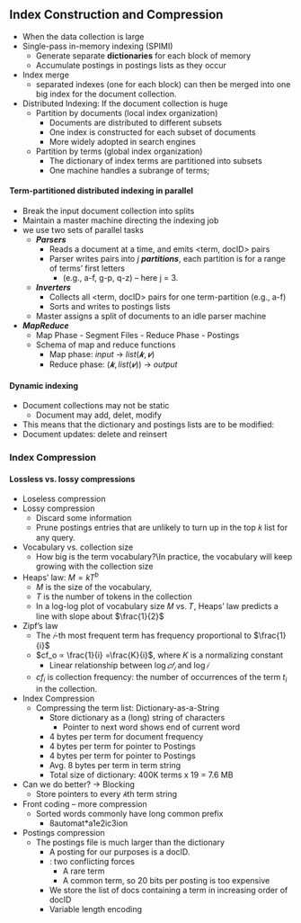 ## Index Construction and Compression
- When the data collection is large
- Single-pass in-memory indexing (SPIMI)
  - Generate separate **dictionaries** for each block of memory
  - Accumulate postings in postings lists as they occur 
- Index merge
  - separated indexes (one for each block) can then be merged into one big index for the document collection.
- Distributed Indexing: If the document collection is huge
  - Partition by documents (local index organization)
    - Documents are distributed to different subsets
    - One index is constructed for each subset of documents
    - More widely adopted in search engines
  - Partition by terms (global index organization) 
    - The dictionary of index terms are partitioned into subsets
    -  One machine handles a subrange of terms; 
  
#### Term-partitioned distributed indexing in parallel
 -  Break the input document collection into splits
 -  Maintain a master machine directing the indexing job
 -  we use two sets of parallel tasks
    -  ***Parsers***
       -  Reads a document at a time, and emits <term, docID> pairs
       -  Parser writes pairs into $j$ ***partitions***, each partition is for a range of terms’ first letters 
          -  (e.g., a-f, g-p, q-z) – here j = 3.
    -  ***Inverters***
       -  Collects all <term, docID> pairs for one term-partition (e.g., a-f) 
       -  Sorts and writes to postings lists
    - Master assigns a split of documents to an idle parser machine
 - ***MapReduce***
   - Map Phase - Segment Files  - Reduce Phase - Postings
   - Schema of map and reduce functions
     - Map phase: $input$ → $list(𝒌, 𝒗)$
     - Reduce phase: $(𝒌, list(𝒗))$ → $output$

#### Dynamic indexing
- Document collections may not be static
  - Document may add, delet, modify
- This means that the dictionary and postings lists are to be modified:
- Document updates: delete and reinsert

### Index Compression

#### Lossless vs. lossy compressions
- Loseless compression
- Lossy compression
  - Discard some information
  - Prune postings entries that are unlikely to turn up in the top 𝑘 list for any query.
- Vocabulary vs. collection size
  - How big is the term vocabulary?\In practice, the vocabulary will keep growing with the collection size
- Heaps’ law: $M=kT^b$
  - $M$ is the size of the vocabulary, 
  - $T$ is the number of tokens in the collection
  - In a log-log plot of vocabulary size 𝑀 vs. 𝑇, Heaps’ law predicts a line with slope about $\frac{1}{2}$
- Zipf’s law
  - The $𝑖$-th most frequent term has frequency proportional to $\frac{1}{i}$
  - $cf_o ∝ \frac{1}{i} =\frac{K}{i}$, where 𝐾 is a normalizing constant
    -  Linear relationship between $\log{𝑐𝑓_𝑖}$ and $\log{𝑖}$
  - $cf_i$ is collection frequency: the number of occurrences of the term $t_i$ in the collection.
- Index Compression
  - Compressing the term list: Dictionary-as-a-String
    - Store dictionary as a (long) string of characters
      - Pointer to next word shows end of current word
    - 4 bytes per term for document frequency
    - 4 bytes per term for pointer to Postings
    - 4 bytes per term for pointer to Postings
    - Avg. 8 bytes per term in term string
    - Total size of dictionary: 400K terms x 19 = 7.6 MB
- Can we do better? → Blocking
  - Store pointers to every $𝑘$th term string
- Front coding – more compression
  - Sorted words commonly have long common prefix
    - 8automat*a1e2ic3ion
- Postings compression
  - The postings file is much larger than the dictionary
    - A posting for our purposes is a docID.
    - : two conflicting forces
      - A rare term 
      - A common term, so 20 bits per posting is too expensive
    - We store the list of docs containing a term in increasing order of docID
    - Variable length encoding